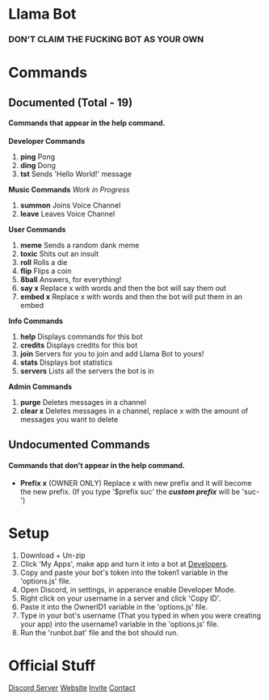 # Llama Bot
### DON'T CLAIM THE FUCKING BOT AS YOUR OWN

# Commands
## Documented (Total - 19)
#### Commands that appear in the help command.
**Developer Commands** 
1. **ping** Pong 
2. **ding** Dong 
3. **tst** Sends 'Hello World!' message  

**Music Commands** *Work in Progress* 
1. **summon** Joins Voice Channel 
2. **leave** Leaves Voice Channel 

**User Commands** 
1. **meme** Sends a random dank meme 
2. **toxic** Shits out an insult 
3. **roll** Rolls a die 
4. **flip** Flips a coin 
5. **8ball** Answers, for everything! 
6. **say x** Replace x with words and then the bot will say them out 
7. **embed x** Replace x with words and then the bot will put them in an embed 

**Info Commands** 
1. **help** Displays commands for this bot 
2. **credits** Displays credits for this bot 
3. **join** Servers for you to join and add Llama Bot to yours! 
4. **stats** Displays bot statistics 
5. **servers** Lists all the servers the bot is in 

**Admin Commands** 
1. **purge** Deletes messages in a channel 
2. **clear x** Deletes messages in a channel, replace x with the amount of messages you want to delete 

## Undocumented Commands
#### Commands that don't appear in the help command.
- **Prefix x** (OWNER ONLY) Replace x with new prefix and it will become the new prefix. (If you type '$prefix suc' the ***custom prefix*** will be 'suc-')

# Setup
1. Download + Un-zip
2. Click 'My Apps', make app and turn it into a bot at [Developers](https://discordapp.com/developers).
3. Copy and paste your bot's token into the token1 variable in the 'options.js' file.
4. Open Discord, in settings, in apperance enable Developer Mode.
5. Right click on your username in a server and click 'Copy ID'.
6. Paste it into the OwnerID1 variable in the 'options.js' file.
7. Type in your bot's username (That you typed in when you were creating your app) into the username1 variable in the 'options.js' file.
8. Run the 'runbot.bat' file and the bot should run.

# Official Stuff
[Discord Server](https://discord.gg/BBax4jk/)
[Website](http://llamabot.tk/)
[Invite](http://bit.ly/2oNnEEa)
[Contact](mailto:miningamer@gmail.com)

